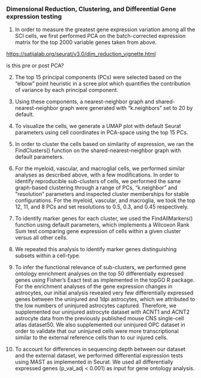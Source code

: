 

<h3> Dimensional Reduction, Clustering, and Differential Gene expression testing </h3>

1) In order to measure the greatest gene expression variation among all the SCI cells, we first performed PCA on the batch-corrected expression matrix for the top 2000 variable genes taken from above.

https://satijalab.org/seurat/v3.0/dim_reduction_vignette.html

is this pre or post PCA?

2) The top 15 principal components (PCs) were selected based on the “elbow” point heuristic in a scree plot which quantifies the contribution of variance by each principal component.

3) Using these components, a nearest-neighbor graph and shared-nearest-neighbor graph were generated with “k.neighbors” set to 20 by default.

4) To visualize the cells, we generate a UMAP plot with default Seurat parameters using cell coordinates in PCA-space using the top 15 PCs.

5) In order to cluster the cells based on similarity of expression, we ran the FindClusters() function on the shared-nearest-neighbor graph with default parameters.

6) For the myeloid, vascular, and macroglial cells, we performed similar analyses as described above, with a few modifications. In order to identify reproducible sub-clusters of cells, we performed the same graph-based clustering through a range of PCs, “k.neighbor” and “resolution” parameters and inspected cluster memberships for stable configurations. For the myeloid, vascular, and macroglia, we took the top 12, 11, and 8 PCs and set resolutions to 0.5, 0.3, and 0.45 respectively.

7) To identify marker genes for each cluster, we used the FindAllMarkers() function using default parameters, which implements a Wilcoxon Rank Sum test comparing gene expression of cells within a given cluster versus all other cells.

8) We repeated this analysis to identify marker genes distinguishing subsets within a cell-type.

9) To infer the functional relevance of sub-clusters, we performed gene ontology enrichment analyses on the top 50 differentially expressed genes using Fisher’s Exact test as implemented in the topGO R package. For the enrichment analyses of the gene expression changes in astrocytes, our initial analysis revealed very few differentially expressed genes between the uninjured and 1dpi astrocytes, which we attributed to the low numbers of uninjured astrocytes captured. Therefore, we supplemented our uninjured astrocyte dataset with ACNT1 and ACNT2 astrocyte data from the previously published mouse CNS single-cell atlas dataset50. We also supplemented our uninjured OPC dataset in order to validate that our uninjured cells were more transcriptional similar to the external reference cells than to our injured cells.

10) To account for differences in sequencing depth between our dataset and the external dataset, we performed differential expression tests using MAST as implemented in Seurat. We used all differentially expressed genes (p_val_adj < 0.001) as input for gene ontology analysis.
